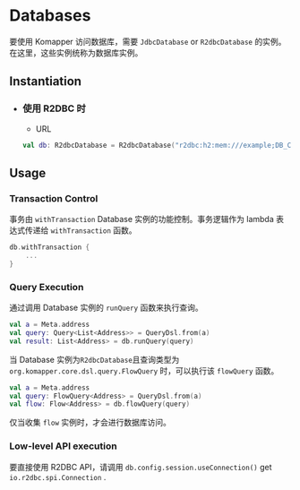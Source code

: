 # Databases

要使用 Komapper 访问数据库，需要 `JdbcDatabase` or `R2dbcDatabase` 的实例。在这里，这些实例统称为数据库实例。

## Instantiation

* ### 使用 R2DBC 时

  * URL

  ```kotlin
  val db: R2dbcDatabase = R2dbcDatabase("r2dbc:h2:mem:///example;DB_CLOSE_DELAY=-1")
  ```

## Usage

### Transaction Control

事务由 `withTransaction` Database 实例的功能控制。事务逻辑作为 lambda 表达式传递给 `withTransaction` 函数。

```kotlin
db.withTransaction {
    ...
}
```

### Query Execution

通过调用 Database 实例的 `runQuery` 函数来执行查询。

```kotlin
val a = Meta.address
val query: Query<List<Address>> = QueryDsl.from(a)
val result: List<Address> = db.runQuery(query)
```

当 Database 实例为`R2dbcDatabase`且查询类型为  `org.komapper.core.dsl.query.FlowQuery` 时，可以执行该 `flowQuery` 函数。

```kotlin
val a = Meta.address
val query: FlowQuery<Address> = QueryDsl.from(a)
val flow: Flow<Address> = db.flowQuery(query)
```

仅当收集 `flow` 实例时，才会进行数据库访问。

### Low-level API execution

要直接使用 R2DBC API，请调用 `db.config.session.useConnection()` get `io.r2dbc.spi.Connection` .
